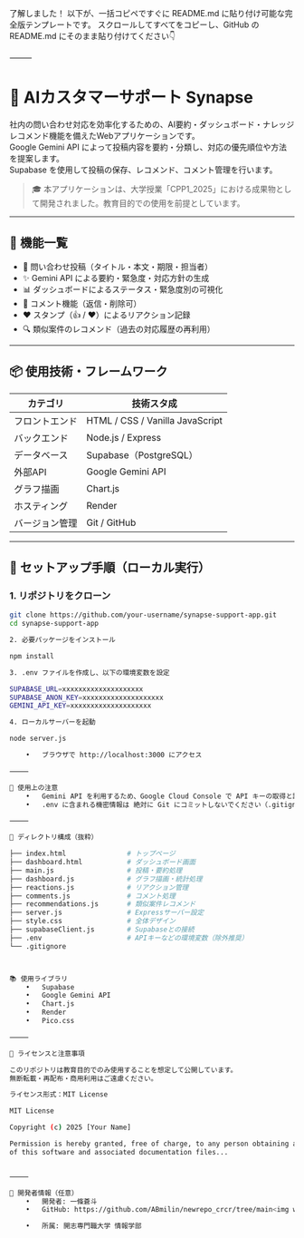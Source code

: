 了解しました！
以下が、一括コピペですぐに README.md に貼り付け可能な完全版テンプレートです。
スクロールしてすべてをコピーし、GitHub の README.md にそのまま貼り付けてください👇

⸻


# 🧠 AIカスタマーサポート Synapse

社内の問い合わせ対応を効率化するための、AI要約・ダッシュボード・ナレッジレコメンド機能を備えたWebアプリケーションです。  
Google Gemini API によって投稿内容を要約・分類し、対応の優先順位や方法を提案します。  
Supabase を使用して投稿の保存、レコメンド、コメント管理を行います。

> 🎓 本アプリケーションは、大学授業「CPP1_2025」における成果物として開発されました。教育目的での使用を前提としています。

---

## 📌 機能一覧

- 🔘 問い合わせ投稿（タイトル・本文・期限・担当者）
- ✨ Gemini API による要約・緊急度・対応方針の生成
- 📊 ダッシュボードによるステータス・緊急度別の可視化
- 📝 コメント機能（返信・削除可）
- ❤️ スタンプ（👍 / ❤️）によるリアクション記録
- 🔍 類似案件のレコメンド（過去の対応履歴の再利用）

---

## 📦 使用技術・フレームワーク

| カテゴリ | 技術スタ成 |
|----------|--------------|
| フロントエンド | HTML / CSS / Vanilla JavaScript |
| バックエンド | Node.js / Express |
| データベース | Supabase（PostgreSQL） |
| 外部API | Google Gemini API |
| グラフ描画 | Chart.js |
| ホスティング | Render |
| バージョン管理 | Git / GitHub |

---

## 🚀 セットアップ手順（ローカル実行）

### 1. リポジトリをクローン

```bash
git clone https://github.com/your-username/synapse-support-app.git
cd synapse-support-app

2. 必要パッケージをインストール

npm install

3. .env ファイルを作成し、以下の環境変数を設定

SUPABASE_URL=xxxxxxxxxxxxxxxxxxxx
SUPABASE_ANON_KEY=xxxxxxxxxxxxxxxxxxxx
GEMINI_API_KEY=xxxxxxxxxxxxxxxxxxxx

4. ローカルサーバーを起動

node server.js

	•	ブラウザで http://localhost:3000 にアクセス

⸻

🧪 使用上の注意
	•	Gemini API を利用するため、Google Cloud Console で API キーの取得と請求設定が必要です。
	•	.env に含まれる機密情報は 絶対に Git にコミットしないでください（.gitignore に登録済）。

⸻

📁 ディレクトリ構成（抜粋）

├── index.html               # トップページ
├── dashboard.html           # ダッシュボード画面
├── main.js                  # 投稿・要約処理
├── dashboard.js             # グラフ描画・統計処理
├── reactions.js             # リアクション管理
├── comments.js              # コメント処理
├── recommendations.js       # 類似案件レコメンド
├── server.js                # Expressサーバー設定
├── style.css                # 全体デザイン
├── supabaseClient.js        # Supabaseとの接続
├── .env                     # APIキーなどの環境変数（除外推奨）
└── .gitignore



📚 使用ライブラリ
	•	Supabase
	•	Google Gemini API
	•	Chart.js
	•	Render
	•	Pico.css

⸻

🔐 ライセンスと注意事項

このリポジトリは教育目的でのみ使用することを想定して公開しています。
無断転載・再配布・商用利用はご遠慮ください。

ライセンス形式：MIT License

MIT License

Copyright (c) 2025 [Your Name]

Permission is hereby granted, free of charge, to any person obtaining a copy
of this software and associated documentation files...


⸻

🔗 開発者情報（任意）
	•	開発者: 一條蒼斗
	•	GitHub: https://github.com/ABmilin/newrepo_crcr/tree/main<img width="442" height="57" alt="image" src="https://github.com/user-attachments/assets/87a64355-c128-4b17-aee0-fb632747cc0f" />

	•	所属: 開志専門職大学 情報学部

